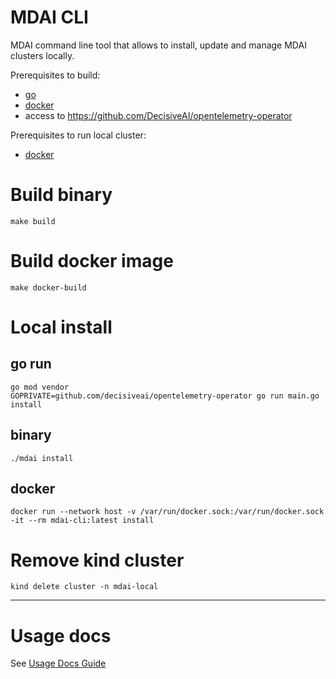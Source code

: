 # MDAI CLI
MDAI command line tool that allows to install, update and manage MDAI clusters locally.

Prerequisites to build:
- [go](https://go.dev/doc/install)
- [docker](https://docs.docker.com/engine/install/)
- access to https://github.com/DecisiveAI/opentelemetry-operator 

Prerequisites to run local cluster:
- [docker](https://docs.docker.com/engine/install/)


# Build binary
```shell
make build
```

# Build docker image
```shell
make docker-build
```

# Local install
## go run
```shell
go mod vendor
GOPRIVATE=github.com/decisiveai/opentelemetry-operator go run main.go install
```


## binary
```shell
./mdai install
```

## docker
```shell
docker run --network host -v /var/run/docker.sock:/var/run/docker.sock -it --rm mdai-cli:latest install
```

# Remove kind cluster
```shell
kind delete cluster -n mdai-local
```
 ------

# Usage docs

See [Usage Docs Guide](https://github.com/DecisiveAI/mdai-cli/blob/main/docs/md/mdai.md)
